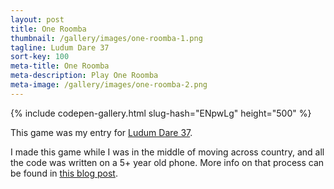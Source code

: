 ```yaml
---
layout: post
title: One Roomba
thumbnail: /gallery/images/one-roomba-1.png
tagline: Ludum Dare 37
sort-key: 100
meta-title: One Roomba
meta-description: Play One Roomba
meta-image: /gallery/images/one-roomba-2.png
---
```


{% include codepen-gallery.html slug-hash="ENpwLg" height="500" %}

This game was my entry for [Ludum Dare 37](http://ludumdare.com/compo/ludum-dare-37/?action=preview&uid=5364).

I made this game while I was in the middle of moving across country, and all the code was written on a 5+ year old phone. More info on that process can be found in [this blog post](/blog/ludum-dare-and-programming-without-a-computer).